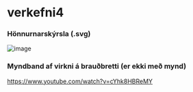 # verkefni4

### Hönnurnarskýrsla (.svg)
![image](https://user-images.githubusercontent.com/77440287/109878417-28567900-7c6c-11eb-9d0a-607e46722c0f.png)

### Myndband af virkni á brauðbretti (er ekki með mynd)
https://www.youtube.com/watch?v=cYhk8HBReMY

###
